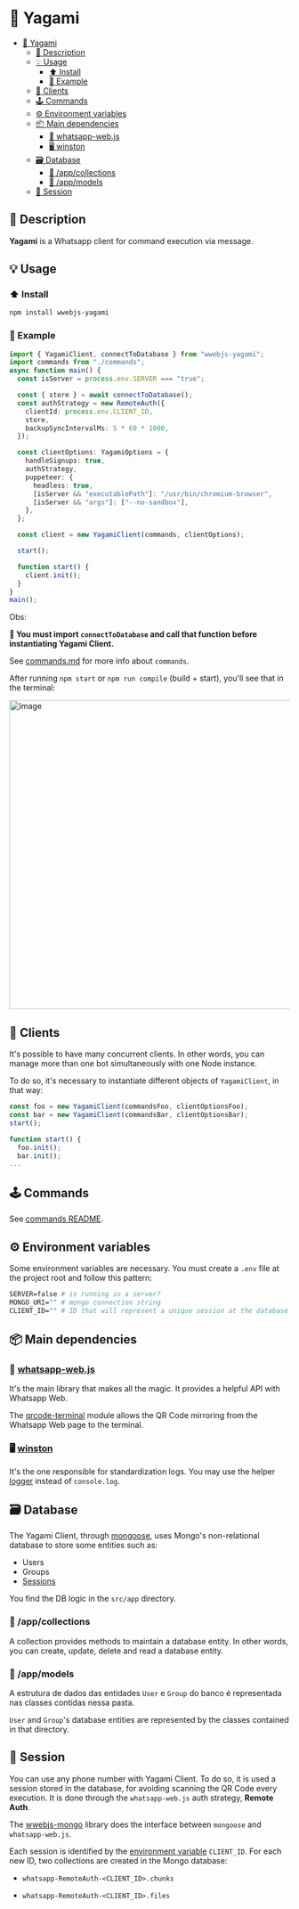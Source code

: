 # 🤖 Yagami

- [🤖 Yagami](#-yagami)
  - [📝 Description](#-description)
  - [💡 Usage](#-usage)
    - [⬆️ Install](#️-install)
    - [🔎 Example](#-example)
  - [👾 Clients](#-clients)
  - [🕹 Commands](#-commands)
  - [⚙️ Environment variables](#️-environment-variables)
  - [📦 Main dependencies](#-main-dependencies)
    - [🎁 whatsapp-web.js](#-whatsapp-webjs)
    - [🖥 winston](#-winston)
  - [🗃 Database](#-database)
    - [📂 /app/collections](#-appcollections)
    - [📂 /app/models](#-appmodels)
  - [🎫 Session](#-session)

## 📝 Description

**Yagami** is a Whatsapp client for command execution via message.

## 💡 Usage

### ⬆️ Install

```bash
npm install wwebjs-yagami
```

### 🔎 Example

```ts
import { YagamiClient, connectToDatabase } from "wwebjs-yagami";
import commands from "./commands";
async function main() {
  const isServer = process.env.SERVER === "true";

  const { store } = await connectToDatabase();
  const authStrategy = new RemoteAuth({
    clientId: process.env.CLIENT_ID,
    store,
    backupSyncIntervalMs: 5 * 60 * 1000,
  });

  const clientOptions: YagamiOptions = {
    handleSignups: true,
    authStrategy,
    puppeteer: {
      headless: true,
      [isServer && "executablePath"]: "/usr/bin/chromium-browser",
      [isServer && "args"]: ["--no-sandbox"],
    },
  };

  const client = new YagamiClient(commands, clientOptions);

  start();

  function start() {
    client.init();
  }
}
main();
```

Obs:

**🚨 You must import `connectToDatabase` and call that function before instantiating Yagami Client.**

See [commands.md](commands.md) for more info about `commands`.

After running `npm start` or `npm run compile` (build + start), you'll see that in the terminal:

<img width="555" alt="image" src="https://user-images.githubusercontent.com/35941797/202930336-2c235b51-b8df-4e06-a2cd-09d94a5b7639.png">


## 👾 Clients

It's possible to have many concurrent clients. In other words, you can manage more than one bot simultaneously with one Node instance.

To do so, it's necessary to instantiate different objects of `YagamiClient`, in that way:

```ts
const foo = new YagamiClient(commandsFoo, clientOptionsFoo);
const bar = new YagamiClient(commandsBar, clientOptionsBar);
start();

function start() {
  foo.init();
  bar.init();
...
```

## 🕹 Commands

See [commands README](commands.md).

## ⚙️ Environment variables

Some environment variables are necessary. You must create a `.env` file at the project root and follow this pattern:

```dockerfile
SERVER=false # is running in a server?
MONGO_URI="" # mongo connection string
CLIENT_ID="" # ID that will represent a unique session at the database
```

## 📦 Main dependencies

### 🎁 [whatsapp-web.js](https://github.com/pedroslopez/whatsapp-web.js)

It's the main library that makes all the magic. It provides a helpful API with Whatsapp Web.

The [qrcode-terminal](https://github.com/gtanner/qrcode-terminal) module allows the QR Code mirroring from the Whatsapp Web page to the terminal.

### 🖥 [winston](https://github.com/winstonjs/winston)

It's the one responsible for standardization logs. You may use the helper [logger](src/helpers/logger.ts) instead of `console.log`.

## 🗃 Database

The Yagami Client, through [mongoose](https://github.com/Automattic/mongoose), uses Mongo's non-relational database to store some entities such as:

- Users
- Groups
- [Sessions](#session)

You find the DB logic in the `src/app` directory.

### 📂 /app/collections

A collection provides methods to maintain a database entity. In other words, you can create, update, delete and read a database entity.

### 📂 /app/models

A estrutura de dados das entidades `User` e `Group` do banco é representada nas classes contidas nessa pasta.

`User` and `Group`'s database entities are represented by the classes contained in that directory.

## 🎫 Session

You can use any phone number with Yagami Client. To do so, it is used a session stored in the database, for avoiding scanning the QR Code every execution. It is done through the `whatsapp-web.js` auth strategy, **Remote Auth**.

The [wwebjs-mongo](https://github.com/jtourisNS/wwebjs-mongo) library does the interface between `mongoose` and `whatsapp-web.js`.

Each session is identified by the [environment variable](#environment-variables) `CLIENT_ID`. For each new ID, two collections are created in the Mongo database:

- `whatsapp-RemoteAuth-<CLIENT_ID>.chunks`

- `whatsapp-RemoteAuth-<CLIENT_ID>.files`
